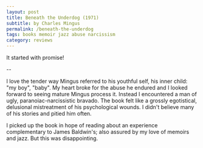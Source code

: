 ```yaml
---
layout: post
title: Beneath the Underdog (1971)
subtitle: by Charles Mingus
permalink: /beneath-the-underdog
tags: books memoir jazz abuse narcissism
category: reviews
---
```


It started with promise!
<!--more--> --
I love the tender way Mingus referred to his youthful self, his inner child: "my boy", "baby".
My heart broke for the abuse he endured and I looked forward to seeing mature Mingus process it.
Instead I encountered a man of ugly, paranoiac-narcissistic bravado.
The book felt like a grossly egotistical, delusional mistreatment of his psychological wounds.
I didn't believe many of his stories and pitied him often.

I picked up the book in hope of reading about an experience complementary to James Baldwin's; also assured by my love of memoirs and jazz.
But this was disappointing.
